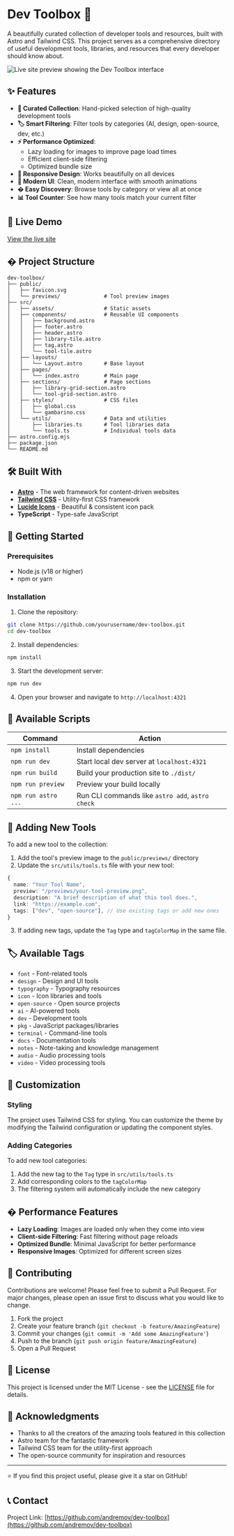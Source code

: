 # Dev Toolbox 🧰

A beautifully curated collection of developer tools and resources, built with Astro and Tailwind CSS. This project serves as a comprehensive directory of useful development tools, libraries, and resources that every developer should know about.

![Live site preview showing the Dev Toolbox interface](live-site-preview.png)

## ✨ Features

- **🎯 Curated Collection**: Hand-picked selection of high-quality development tools
- **🏷️ Smart Filtering**: Filter tools by categories (AI, design, open-source, dev, etc.)
- **⚡ Performance Optimized**:
  - Lazy loading for images to improve page load times
  - Efficient client-side filtering
  - Optimized bundle size
- **📱 Responsive Design**: Works beautifully on all devices
- **🎨 Modern UI**: Clean, modern interface with smooth animations
- **� Easy Discovery**: Browse tools by category or view all at once
- **📊 Tool Counter**: See how many tools match your current filter

## 🚀 Live Demo

[View the live site](https://andremov-dev-toolbox.vercel.app/)

## � Project Structure

```
dev-toolbox/
├── public/
│   ├── favicon.svg
│   └── previews/              # Tool preview images
├── src/
│   ├── assets/                # Static assets
│   ├── components/            # Reusable UI components
│   │   ├── background.astro
│   │   ├── footer.astro
│   │   ├── header.astro
│   │   ├── library-tile.astro
│   │   ├── tag.astro
│   │   └── tool-tile.astro
│   ├── layouts/
│   │   └── Layout.astro       # Base layout
│   ├── pages/
│   │   └── index.astro        # Main page
│   ├── sections/              # Page sections
│   │   ├── library-grid-section.astro
│   │   └── tool-grid-section.astro
│   ├── styles/                # CSS files
│   │   ├── global.css
│   │   └── gambarino.css
│   └── utils/                 # Data and utilities
│       ├── libraries.ts       # Tool libraries data
│       └── tools.ts           # Individual tools data
├── astro.config.mjs
├── package.json
└── README.md
```

## 🛠️ Built With

- **[Astro](https://astro.build)** - The web framework for content-driven websites
- **[Tailwind CSS](https://tailwindcss.com)** - Utility-first CSS framework
- **[Lucide Icons](https://lucide.dev)** - Beautiful & consistent icon pack
- **TypeScript** - Type-safe JavaScript

## 🚀 Getting Started

### Prerequisites

- Node.js (v18 or higher)
- npm or yarn

### Installation

1. Clone the repository:

```bash
git clone https://github.com/yourusername/dev-toolbox.git
cd dev-toolbox
```

2. Install dependencies:

```bash
npm install
```

3. Start the development server:

```bash
npm run dev
```

4. Open your browser and navigate to `http://localhost:4321`

## 📝 Available Scripts

| Command             | Action                                           |
| ------------------- | ------------------------------------------------ |
| `npm install`       | Install dependencies                             |
| `npm run dev`       | Start local dev server at `localhost:4321`       |
| `npm run build`     | Build your production site to `./dist/`          |
| `npm run preview`   | Preview your build locally                       |
| `npm run astro ...` | Run CLI commands like `astro add`, `astro check` |

## 🔧 Adding New Tools

To add a new tool to the collection:

1. Add the tool's preview image to the `public/previews/` directory
2. Update the `src/utils/tools.ts` file with your new tool:

```typescript
{
  name: "Your Tool Name",
  preview: "/previews/your-tool-preview.png",
  description: "A brief description of what this tool does.",
  link: "https://example.com",
  tags: ["dev", "open-source"], // Use existing tags or add new ones
}
```

3. If adding new tags, update the `Tag` type and `tagColorMap` in the same file.

## 🏷️ Available Tags

- `font` - Font-related tools
- `design` - Design and UI tools
- `typography` - Typography resources
- `icon` - Icon libraries and tools
- `open-source` - Open source projects
- `ai` - AI-powered tools
- `dev` - Development tools
- `pkg` - JavaScript packages/libraries
- `terminal` - Command-line tools
- `docs` - Documentation tools
- `notes` - Note-taking and knowledge management
- `audio` - Audio processing tools
- `video` - Video processing tools

## 🎨 Customization

### Styling

The project uses Tailwind CSS for styling. You can customize the theme by modifying the Tailwind configuration or updating the component styles.

### Adding Categories

To add new tool categories:

1. Add the new tag to the `Tag` type in `src/utils/tools.ts`
2. Add corresponding colors to the `tagColorMap`
3. The filtering system will automatically include the new category

## � Performance Features

- **Lazy Loading**: Images are loaded only when they come into view
- **Client-side Filtering**: Fast filtering without page reloads
- **Optimized Bundle**: Minimal JavaScript for better performance
- **Responsive Images**: Optimized for different screen sizes

## 🤝 Contributing

Contributions are welcome! Please feel free to submit a Pull Request. For major changes, please open an issue first to discuss what you would like to change.

1. Fork the project
2. Create your feature branch (`git checkout -b feature/AmazingFeature`)
3. Commit your changes (`git commit -m 'Add some AmazingFeature'`)
4. Push to the branch (`git push origin feature/AmazingFeature`)
5. Open a Pull Request

## 📄 License

This project is licensed under the MIT License - see the [LICENSE](LICENSE) file for details.

## 🙏 Acknowledgments

- Thanks to all the creators of the amazing tools featured in this collection
- Astro team for the fantastic framework
- Tailwind CSS team for the utility-first approach
- The open-source community for inspiration and resources

---

⭐ If you find this project useful, please give it a star on GitHub!

## 📞 Contact

Project Link: [https://github.com/andremov/dev-toolbox](https://github.com/andremov/dev-toolbox)
